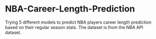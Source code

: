 # NBA-Career-Length-Prediction
Trying 5 different models to predict NBA players career length prediction based on their regular season stats. The dataset is from the NBA API dataset.
